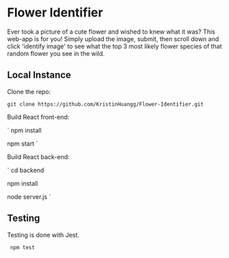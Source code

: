 # Flower Identifier

Ever took a picture of a cute flower and wished to knew what it was? This web-app is for you! Simply upload the image, submit, then scroll down and click 'identify image' to see what the top 3 most likely flower species of that random flower you see in the wild.

## Local Instance

Clone the repo:

` git clone https://github.com/KristinHuangg/Flower-Identifier.git `


Build React front-end:

` npm install

  npm start
`

Build React back-end:

` cd backend

  npm install
  
  node server.js
`

## Testing

Testing is done with Jest.

` npm test`
